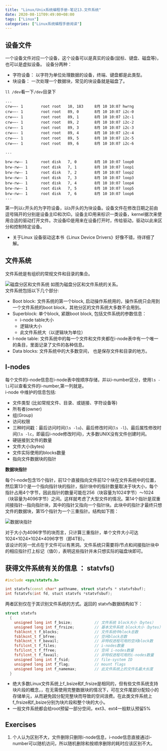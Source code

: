 ```yaml
---
title: "Linux/Unix系统编程手册-笔记13.文件系统"
date: 2020-08-11T09:49:00+08:00
tags: ["Linux"]
categories: ["Linux系统编程手册阅读"]
---
```


## 设备文件

一个设备文件对应一个设备，这个设备可以是真实的设备(鼠标、键盘、磁盘等)，也可以是虚拟设备。 设备分两种：
- 字符设备： 以字符为单位处理数据的设备，终端、键盘都是此类型。
- 块设备： 一次处理一个数据块，常见的块设备就是磁盘了。

`ll /dev`看一下`/dev`目录下

```
...
crw——- 1        root root   10, 183     8月 10 10:07 hwrng
crw——- 1        root root   89, 0       8月 10 10:07 i2c-0
crw——- 1        root root   89, 1       8月 10 10:07 i2c-1
crw——- 1        root root   89, 2       8月 10 10:07 i2c-2
crw——- 1        root root   89, 3       8月 10 10:07 i2c-3
crw——- 1        root root   89, 4       8月 10 10:07 i2c-4
crw——- 1        root root   89, 5       8月 10 10:07 i2c-5
crw——- 1        root root   89, 6       8月 10 10:07 i2c-6

...

brw-rw—- 1      root disk   7, 0        8月 10 10:07 loop0
brw-rw—- 1      root disk   7, 1        8月 10 10:07 loop1
brw-rw—- 1      root disk   7, 2        8月 10 10:07 loop2
brw-rw—- 1      root disk   7, 3        8月 10 10:07 loop3
brw-rw—- 1      root disk   7, 4        8月 10 10:07 loop4
brw-rw—- 1      root disk   7, 5        8月 10 10:07 loop5
brw-rw—- 1      root disk   7, 6        8月 10 10:07 loop6
...
```

第一列以`c`开头的为字符设备，以`b`开头的为块设备。设备文件在修改日期之前由逗号隔开的分别是设备主ID和次ID。设备主ID用来标识一类设备，kernel据次来使用合适的驱动打开文件。次设备ID是用来在设备打开时，传给驱动，驱动以此来区分和控制特定设备。

* 关于Linux 设备驱动这本书《Linux Device Drivers》好像不错，待详细了解。

## 文件系统

文件系统是有组织的常规文件和目录的集合。


![磁盘分区和文件系统](/img/the-linux-programming-interface-s13/Layout_of_disk_partitions_and_a_file_system.png)
如图为磁盘分区和文件系统的关系。  
文件系统包括以下几个部分:
- Boot block: 文件系统的第一个block, 启动操作系统用的，操作系统只会用到一个文件系统的boot block，其他分区的文件系统大多数不会用到。
- Superblock: 单个block, 紧跟boot block, 包括文件系统的参数信息：
    * i-node table大小
    * 逻辑块大小
    * 此文件系统大（以逻辑块为单位）
- I-node table: 文件系统中的每一个文件和文件夹都在i-node表中有一个唯一的条目，里面记录了文件的各种信息。
- Data blocks: 文件系统中的大多数空间， 也是保存文件和目录的地方。


##  I-nodes

每个文件的i-node信息在i-node表中按顺序存储，并以i-number区分，使用`ls -li`可以查看文件的i-number,第一列就是。  
i-node 中维护的信息包括:

- 文件类型 (比如常规文件、目录、或链接、字符设备等)
- 所有者(owner)
- 组(Group)
- 访问权限
- 三种时间戳：最后访问时间(`ls -lu`)、最后修改时间(`ls -l`)、最后属性修改时间(`ls -lc`，即最后i-node修改时间)，大多数UNIX没有文件创建时间。
- 硬链接到文件的数量
- 文件大小(bytes)
- 文件实际使用的blocks数量 
- 指向文件数据块的指针

**数据块指针**

每个i-node包含15个指针，前12个直接指向文件前12个块在文件系统中的位置，然后第13个是一个指向指针块的指针，指针块中的指针数量取决于块大小，每个指针占用4个字节，因此指针的数量可能在256（块容量为1024字节）～1024（块容量为4096字节）之间。这样就考虑了大型文件的情况。第14个指针是双重间接指针--指向指针块，其中的指针又指向一个指针块。此块中的指针才最终只想文件的数据块，第15个指针为一个三重指针。结构如下图：

![数据块指针](/img/the-linux-programming-interface-s13/structure_of_file_blocks.png)

对于大小为4096字节的块而言，只计算三重指针，单个文件大小可达1024×1024×1024×4096字节（即4TB）。  
该设计的另一优点在于文件可以有黑洞。文件系统只需要将i节点和间接指针块中的相应指针打上标记（值0），表明这些指针并未只想实际的磁盘块即可。


## 获得文件系统有关的信息 ： statvfs()

```cpp
#include <sys/statvfs.h>

int statvfs(const char* pathname, struct statvfs * statvfsbuf);
int fstatvfs(int fd, stuct statvfs *statvfsbuf);
```
两者区别仅在于其识别文件系统的方式。返回的 statvfs数据结构如下：

```cpp
struct statvfs
  {
    unsigned long int f_bsize;          // 文件系统 block大小（bytes）
    unsigned long int f_frsize;         // 基本文件系统 block大小（bytes）
    fsblkcnt_t f_blocks;                // 文件系统中block总数
    fsblkcnt_t f_bfree;                 // 空闲block总数
    fsblkcnt_t f_bavail;                // 非特权进程可用的空闲block数
    fsfilcnt_t f_files;                 // i-nodes数量
    fsfilcnt_t f_ffree;                 // 空闲 i-nodes数量
    fsfilcnt_t f_favail;                // 非特权进程可用的i-nodes数量
    unsigned long int f_fsid;           // file-system ID
    unsigned long int f_flag;           // mount flags
    unsigned long int f_namemax;        // 此文件系统上的文件名最大长度
  }
```

- 绝大多数Linux文件系统上f_bsize和f_frsize是相同的，但有些文件系统支持块片段的概念，，在无需使用完整数据块的情况下，可在文件尾部分配较小的存储单元，从而避免因分配完整块而导致的空间浪费。在此类文件系统上f_frsize和f_bsize分别为块片段和整个块的大小。
- 一般文件系统都会给root预留一部分空间，ext3、ext4一般默认预留5%

## Exercises

1. 个人认为区别不大，文件删除只删除i-node信息，i-node信息直接通过i-number可以随机访问，所以随机删除和按顺序删除的耗时应该区别不大。